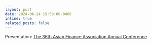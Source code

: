 ```yaml
---
layout: post
date: 2024-06-24 15:59:00-0400
inline: true
related_posts: false
---
```


Presentation: [The 36th Asian Finance Association Annual Conference](http://asianfa2024.org)